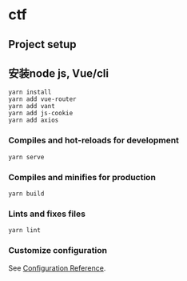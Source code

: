# ctf

## Project setup 
## 安装node js, Vue/cli
```
yarn install
yarn add vue-router
yarn add vant
yarn add js-cookie
yarn add axios
```

### Compiles and hot-reloads for development
```
yarn serve
```

### Compiles and minifies for production
```
yarn build
```

### Lints and fixes files
```
yarn lint
```

### Customize configuration
See [Configuration Reference](https://cli.vuejs.org/config/).
